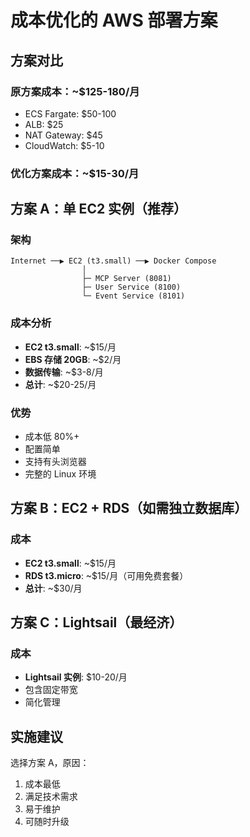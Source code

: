 # 成本优化的 AWS 部署方案

## 方案对比

### 原方案成本：~$125-180/月
- ECS Fargate: $50-100
- ALB: $25
- NAT Gateway: $45
- CloudWatch: $5-10

### 优化方案成本：~$15-30/月

## 方案 A：单 EC2 实例（推荐）

### 架构
```
Internet ──▶ EC2 (t3.small) ──▶ Docker Compose
                │
                ├─ MCP Server (8081)
                ├─ User Service (8100)
                └─ Event Service (8101)
```

### 成本分析
- **EC2 t3.small**: ~$15/月
- **EBS 存储 20GB**: ~$2/月
- **数据传输**: ~$3-8/月
- **总计**: ~$20-25/月

### 优势
- 成本低 80%+
- 配置简单
- 支持有头浏览器
- 完整的 Linux 环境

## 方案 B：EC2 + RDS（如需独立数据库）

### 成本
- **EC2 t3.small**: ~$15/月
- **RDS t3.micro**: ~$15/月（可用免费套餐）
- **总计**: ~$30/月

## 方案 C：Lightsail（最经济）

### 成本
- **Lightsail 实例**: $10-20/月
- 包含固定带宽
- 简化管理

## 实施建议

选择方案 A，原因：
1. 成本最低
2. 满足技术需求
3. 易于维护
4. 可随时升级